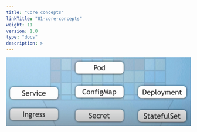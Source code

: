 ```yaml
---
title: "Core concepts"
linkTitle: "01-core-concepts"
weight: 11
version: 1.0
type: "docs"
description: >
---
```


![components](../01-core-concepts/components.png)

